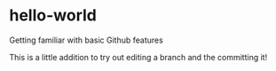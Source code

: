 # hello-world
Getting familiar with basic Github features

This is a little addition to try out editing a branch and the committing it!
